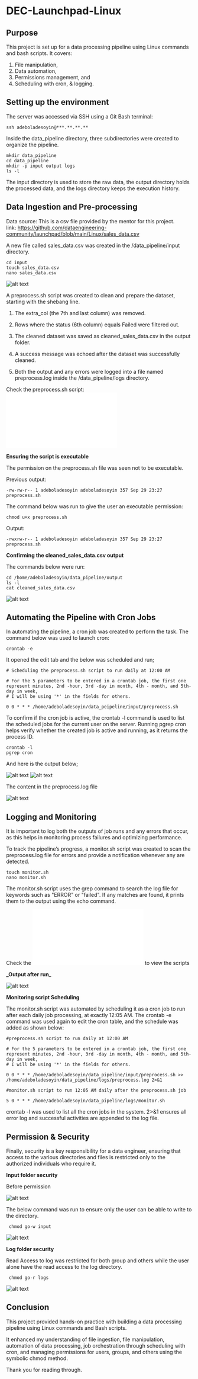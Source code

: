 # DEC-Launchpad-Linux

## Purpose
This project is set up for a data processing pipeline using Linux commands and bash scripts. It covers:
1. File manipulation, 
2. Data automation, 
3. Permissions management, and 
4. Scheduling with cron, & logging.

## Setting up the environment

The server was accessed via SSH using a Git Bash terminal:

    ssh adeboladesoyin@***.**.**.**

Inside the data_pipeline directory, three subdirectories were created to organize the pipeline.

    mkdir data_pipeline
    cd data_pipeline
    mkdir -p input output logs
    ls -l

The input directory is used to store the raw data, the output directory holds the processed data, and the logs directory keeps the execution history.

## Data Ingestion and Pre-processing

Data source: This is a csv file provided by the mentor for this project.\
link: https://github.com/dataengineering-community/launchpad/blob/main/Linux/sales_data.csv

A new file called sales_data.csv was created in the /data_pipeline/input directory.

    cd input
    touch sales_data.csv
    nano sales_data.csv

![alt text](Images/Dataimport.png)

A preprocess.sh script was created to clean and prepare the dataset, starting with the shebang line.

1. The extra_col (the 7th and last column) was removed.

2. Rows where the status (6th column) equals Failed were filtered out.

3. The cleaned dataset was saved as cleaned_sales_data.csv in the output folder.

4. A success message was echoed after the dataset was successfully cleaned.

5. Both the output and any errors were logged into a file named preprocess.log inside the /data_pipeline/logs directory.

Check the preprocess.sh script: ![alt text](preprocess.sh)

**Ensuring the script is executable**

The permission on the preprocess.sh file was seen not to be executable.

Previous output:

    -rw-rw-r-- 1 adeboladesoyin adeboladesoyin 357 Sep 29 23:27 preprocess.sh

The command below was run to give the user an executable permission:

    chmod u+x preprocess.sh

Output:

    -rwxrw-r-- 1 adeboladesoyin adeboladesoyin 357 Sep 29 23:27 preprocess.sh

**Confirming the cleaned_sales_data.csv output**

The commands below were run:

    cd /home/adeboladesoyin/data_pipeline/output
    ls -l
    cat cleaned_sales_data.csv

![alt text](Images/Cleaned_data_commands.png)

## Automating the Pipeline with Cron Jobs

In automating the pipeline, a cron job was created to perform the task. The command below was used to launch cron:

    crontab -e 

It opened the edit tab and the below was scheduled and run;

    # Scheduling the preprocess.sh script to run daily at 12:00 AM

    # For the 5 parameters to be entered in a crontab job, the first one represent minutes, 2nd -hour, 3rd -day in month, 4th - month, and 5th- day in week,
    # I will be using '*' in the fields for others.

    0 0 * * * /home/adeboladesoyin/data_peipeline/input/preprocess.sh

To confirm if the cron job is active, the crontab -l command is used to list the scheduled jobs for the current user on the server. Running pgrep cron helps verify whether the created job is active and running, as it returns the process ID.

    crontab -l
    pgrep cron

And here is the output below;

![alt text](Images/Cron_Job.png)
![alt text](Images/CronJoB%20ID.png)

The content in the preprocess.log file

![alt text](Images/logfile.png)

## Logging and Monitoring

It is important to log both the outputs of job runs and any errors that occur, as this helps in monitoring process failures and optimizing performance.

To track the pipeline’s progress, a monitor.sh script was created to scan the preprocess.log file for errors and provide a notification whenever any are detected.

    touch monitor.sh
    nano monitor.sh

The monitor.sh script uses the grep command to search the log file for keywords such as "ERROR" or "failed". If any matches are found, it prints them to the output using the echo command.

Check the ![alt text](monitor.sh) to view the scripts

**_Output after run**_

![alt text](Images/Error%20monitoring.png)

**Monitoring script Scheduling**

The monitor.sh script was automated by scheduling it as a cron job to run after each daily job processing, at exactly 12:05 AM. The crontab -e command was used again to edit the cron table, and the schedule was added as shown below:

    #preprocess.sh script to run daily at 12:00 AM

    # For the 5 parameters to be entered in a crontab job, the first one represent minutes, 2nd -hour, 3rd -day in month, 4th - month, and 5th- day in week,
    # I will be using '*' in the fields for others.

    0 0 * * * /home/adeboladesoyin/data_pipeline/input/preprocess.sh >> /home/adeboladesoyin/data_pipeline/logs/preprocess.log 2>&1

    #monitor.sh script to run 12:05 AM daily after the preprocess.sh job

    5 0 * * * /home/adeboladesoyin/data_pipeline/logs/monitor.sh

crontab -l was used to list all the cron jobs in the system. 2>&1 ensures all error log and successful activities are appended to the log file.

## Permission & Security

Finally, security is a key responsibility for a data engineer, ensuring that access to the various directories and files is restricted only to the authorized individuals who require it.

**Input folder security**

Before permission

![alt text](Images/Inputdirectory_Prev.png)

The below command was run to ensure only the user can be able to write to the directory.

     chmod go-w input

![alt text](Images/Inputdirect_After.png)

**Log folder security**

Read Access to log was restricted for both group and others while the user alone have the read access to the log directory.

     chmod go-r logs

![alt text](Images/LogsReadAccessRestriction.png)


## Conclusion

This project provided hands-on practice with building a data processing pipeline using Linux commands and Bash scripts.

It enhanced my understanding of file ingestion, file manipulation, automation of data processing, job orchestration through scheduling with cron, and managing permissions for users, groups, and others using the symbolic chmod method.





Thank you for reading through.


